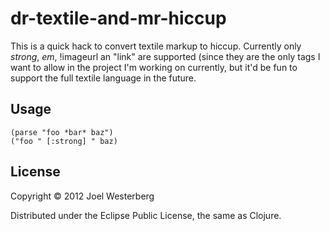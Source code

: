 # dr-textile-and-mr-hiccup

This is a quick hack to convert textile markup to hiccup. Currently only *strong*, _em_, !imageurl an "link" are supported (since they are the only tags I want to allow in the project I'm working on currently, but it'd be fun to support the full textile language in the future.

## Usage

    (parse "foo *bar* baz")
    ("foo " [:strong] " baz)

## License

Copyright © 2012 Joel Westerberg

Distributed under the Eclipse Public License, the same as Clojure.
